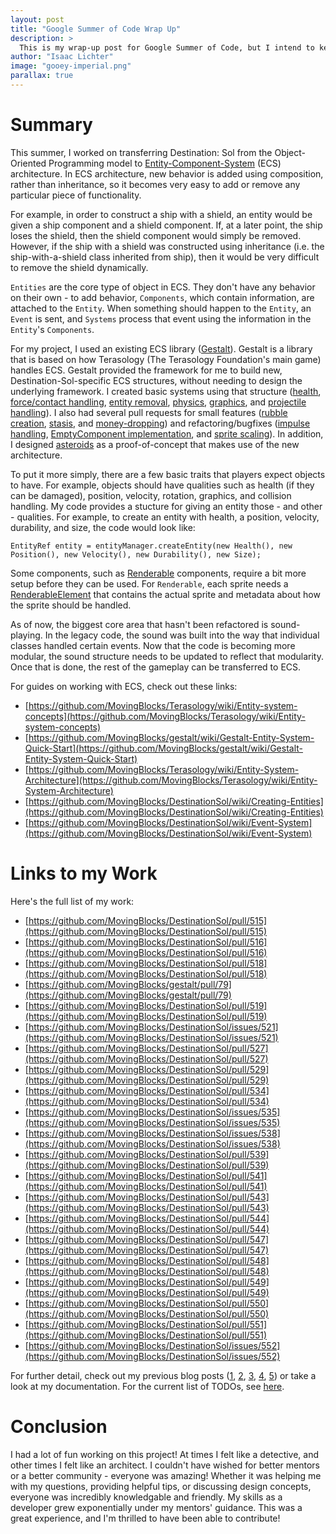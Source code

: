 ```yaml
---
layout: post
title: "Google Summer of Code Wrap Up"
description: > 
  This is my wrap-up post for Google Summer of Code, but I intend to keep contributing (and hopefully posting here).
author: "Isaac Lichter"
image: "gooey-imperial.png"
parallax: true
---
```


# Summary

This summer, I worked on transferring Destination: Sol from the Object-Oriented Programming model to [Entity-Component-System](https://github.com/MovingBlocks/Terasology/wiki/Entity-system-concepts) 
(ECS) architecture. In ECS architecture, new behavior is added using composition, rather than inheritance, so it becomes very easy to add or remove any particular piece of functionality.

For example, in order to construct a ship with a shield, an entity would be given a ship component and a shield component. If, at a later point, the ship loses the shield, then the shield component would simply be removed. However, if the ship with a shield was constructed using inheritance (i.e. the ship-with-a-shield class inherited from ship), then it would be very difficult to remove the shield dynamically.

`Entities` are the core type of object in ECS. They don't have any behavior on their own - to add behavior, `Components`, which contain information, are attached to the `Entity`. When something should happen to the `Entity`, an `Event` is sent, and `Systems` process that event using the information in the `Entity`'s `Components`.

For my project, I used an existing ECS library ([Gestalt](https://github.com/MovingBlocks/gestalt)). Gestalt is a library that is based on how Terasology (The Terasology Foundation's main game) handles ECS. Gestalt provided the framework for me to build new, Destination-Sol-specific ECS structures, without needing to design the underlying framework. I created basic systems using that structure ([health](https://github.com/MovingBlocks/DestinationSol/pull/515), [force/contact handling](https://github.com/MovingBlocks/DestinationSol/pull/516), [entity removal](https://github.com/MovingBlocks/DestinationSol/pull/519), [physics](https://github.com/MovingBlocks/DestinationSol/pull/522), [graphics](https://github.com/MovingBlocks/DestinationSol/pull/541), and [projectile handling](https://github.com/MovingBlocks/DestinationSol/pull/548)). I also had several pull requests for small features ([rubble creation](https://github.com/MovingBlocks/DestinationSol/pull/550), [stasis](https://github.com/MovingBlocks/DestinationSol/pull/518), and [money-dropping](https://github.com/MovingBlocks/DestinationSol/pull/529)) and refactoring/bugfixes ([impulse handling](https://github.com/MovingBlocks/DestinationSol/pull/549), [EmptyComponent implementation](https://github.com/MovingBlocks/DestinationSol/pull/547), and [sprite scaling](https://github.com/MovingBlocks/DestinationSol/pull/551)). In addition, I designed [asteroids](https://github.com/MovingBlocks/DestinationSol/pull/543) as a proof-of-concept that makes use of the new architecture.

To put it more simply, there are a few basic traits that players expect objects to have. For example, objects should have qualities such as health (if they can be damaged), position, velocity, rotation, graphics, and collision handling. My code provides a stucture for giving an entity those - and other - qualities. For example, to create an entity with health, a position, velocity, durability, and size, the code would look like:
```
EntityRef entity = entityManager.createEntity(new Health(), new Position(), new Velocity(), new Durability(), new Size);
```
Some components, such as [Renderable](https://github.com/MovingBlocks/DestinationSol/blob/f43d4b16de9edb0965f28c9afed09c530eadcbb5/engine/src/main/java/org/destinationsol/rendering/components/Renderable.java) components, require a bit more setup before they can be used. For `Renderable`, each sprite needs a [RenderableElement](https://github.com/MovingBlocks/DestinationSol/blob/f43d4b16de9edb0965f28c9afed09c530eadcbb5/engine/src/main/java/org/destinationsol/rendering/RenderableElement.java) that contains the actual sprite and metadata about how the sprite should be handled.

As of now, the biggest core area that hasn't been refactored is sound-playing. In the legacy code, the sound was built into the way that individual classes handled certain events. Now that the code is becoming more modular, the sound structure needs to be updated to reflect that modularity. Once that is done, the rest of the gameplay can be transferred to ECS. 

For guides on working with ECS, check out these links:

- [https://github.com/MovingBlocks/Terasology/wiki/Entity-system-concepts](https://github.com/MovingBlocks/Terasology/wiki/Entity-system-concepts)
- [https://github.com/MovingBlocks/gestalt/wiki/Gestalt-Entity-System-Quick-Start](https://github.com/MovingBlocks/gestalt/wiki/Gestalt-Entity-System-Quick-Start)
- [https://github.com/MovingBlocks/Terasology/wiki/Entity-System-Architecture](https://github.com/MovingBlocks/Terasology/wiki/Entity-System-Architecture)
- [https://github.com/MovingBlocks/DestinationSol/wiki/Creating-Entities](https://github.com/MovingBlocks/DestinationSol/wiki/Creating-Entities)
- [https://github.com/MovingBlocks/DestinationSol/wiki/Event-System](https://github.com/MovingBlocks/DestinationSol/wiki/Event-System)




# Links to my Work

Here's the full list of my work:

- [https://github.com/MovingBlocks/DestinationSol/pull/515](https://github.com/MovingBlocks/DestinationSol/pull/515)
- [https://github.com/MovingBlocks/DestinationSol/pull/516](https://github.com/MovingBlocks/DestinationSol/pull/516)
- [https://github.com/MovingBlocks/DestinationSol/pull/518](https://github.com/MovingBlocks/DestinationSol/pull/518)
- [https://github.com/MovingBlocks/gestalt/pull/79](https://github.com/MovingBlocks/gestalt/pull/79)
- [https://github.com/MovingBlocks/DestinationSol/pull/519](https://github.com/MovingBlocks/DestinationSol/pull/519)
- [https://github.com/MovingBlocks/DestinationSol/issues/521](https://github.com/MovingBlocks/DestinationSol/issues/521)
- [https://github.com/MovingBlocks/DestinationSol/pull/527](https://github.com/MovingBlocks/DestinationSol/pull/527)
- [https://github.com/MovingBlocks/DestinationSol/pull/529](https://github.com/MovingBlocks/DestinationSol/pull/529)
- [https://github.com/MovingBlocks/DestinationSol/pull/534](https://github.com/MovingBlocks/DestinationSol/pull/534)
- [https://github.com/MovingBlocks/DestinationSol/issues/535](https://github.com/MovingBlocks/DestinationSol/issues/535)
- [https://github.com/MovingBlocks/DestinationSol/issues/538](https://github.com/MovingBlocks/DestinationSol/issues/538)
- [https://github.com/MovingBlocks/DestinationSol/pull/539](https://github.com/MovingBlocks/DestinationSol/pull/539)
- [https://github.com/MovingBlocks/DestinationSol/pull/541](https://github.com/MovingBlocks/DestinationSol/pull/541)
- [https://github.com/MovingBlocks/DestinationSol/pull/543](https://github.com/MovingBlocks/DestinationSol/pull/543)
- [https://github.com/MovingBlocks/DestinationSol/pull/544](https://github.com/MovingBlocks/DestinationSol/pull/544)
- [https://github.com/MovingBlocks/DestinationSol/pull/547](https://github.com/MovingBlocks/DestinationSol/pull/547)
- [https://github.com/MovingBlocks/DestinationSol/pull/548](https://github.com/MovingBlocks/DestinationSol/pull/548)
- [https://github.com/MovingBlocks/DestinationSol/pull/549](https://github.com/MovingBlocks/DestinationSol/pull/549)
- [https://github.com/MovingBlocks/DestinationSol/pull/550](https://github.com/MovingBlocks/DestinationSol/pull/550)
- [https://github.com/MovingBlocks/DestinationSol/pull/551](https://github.com/MovingBlocks/DestinationSol/pull/551)
- [https://github.com/MovingBlocks/DestinationSol/issues/552](https://github.com/MovingBlocks/DestinationSol/issues/552)

For further detail, check out my previous blog posts ([1](http://destinationsol.org/2020/06/01/gsoc-project.html), [2](http://destinationsol.org/2020/06/15/core-entity-structure.html), [3](http://destinationsol.org/2020/07/01/finished-core-structures.html), [4](http://destinationsol.org/2020/07/20/basic-ecs-structures.html), [5](http://destinationsol.org/2020/08/10/working-asteroids.html)) or take a look at my documentation. For the current list of TODOs, see [here](https://docs.google.com/document/d/1-p3wWQMgm3c06DpBxLHs-1rVbtXtUGvHDZJDn08UN-U/edit). 

# Conclusion

I had a lot of fun working on this project! At times I felt like a detective, and other times I felt like an architect. I couldn't have wished for better mentors or a better community - everyone was amazing! Whether it was helping me with my questions, providing helpful tips, or discussing design concepts, everyone was incredibly knowledgable and friendly. My skills as a developer grew exponentially under my mentors' guidance. This was a great experience, and I'm thrilled to have been able to contribute!